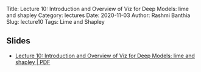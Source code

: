 Title: Lecture 10: Introduction and Overview of Viz for Deep Models: lime and shapley
Category: lectures
Date: 2020-11-03
Author: Rashmi Banthia
Slug: lecture10
Tags:  Lime and Shapley

## Slides

- [Lecture 10: Introduction and Overview of Viz for Deep Models: lime and shapley	 | PDF]({attach}presentation/lecture10.pdf) 


